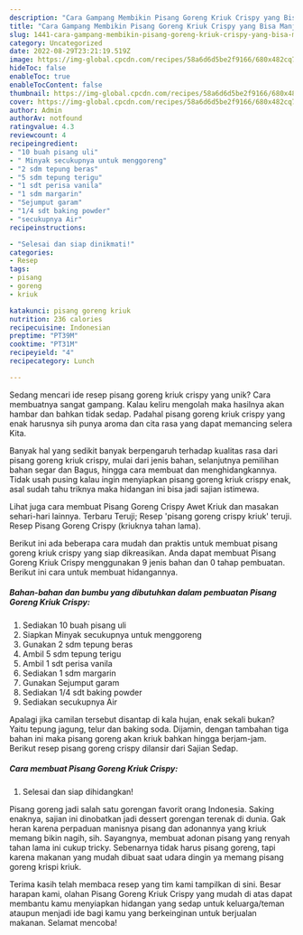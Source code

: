 ```yaml
---
description: "Cara Gampang Membikin Pisang Goreng Kriuk Crispy yang Bisa Manjain Lidah"
title: "Cara Gampang Membikin Pisang Goreng Kriuk Crispy yang Bisa Manjain Lidah"
slug: 1441-cara-gampang-membikin-pisang-goreng-kriuk-crispy-yang-bisa-manjain-lidah
category: Uncategorized
date: 2022-08-29T23:21:19.519Z
image: https://img-global.cpcdn.com/recipes/58a6d6d5be2f9166/680x482cq70/pisang-goreng-kriuk-crispy-foto-resep-utama.jpg
hideToc: false
enableToc: true
enableTocContent: false
thumbnail: https://img-global.cpcdn.com/recipes/58a6d6d5be2f9166/680x482cq70/pisang-goreng-kriuk-crispy-foto-resep-utama.jpg
cover: https://img-global.cpcdn.com/recipes/58a6d6d5be2f9166/680x482cq70/pisang-goreng-kriuk-crispy-foto-resep-utama.jpg
author: Admin
authorAv: notfound
ratingvalue: 4.3
reviewcount: 4
recipeingredient:
- "10 buah pisang uli"
- " Minyak secukupnya untuk menggoreng"
- "2 sdm tepung beras"
- "5 sdm tepung terigu"
- "1 sdt perisa vanila"
- "1 sdm margarin"
- "Sejumput garam"
- "1/4 sdt baking powder"
- "secukupnya Air"
recipeinstructions:

- "Selesai dan siap dinikmati!"
categories:
- Resep
tags:
- pisang
- goreng
- kriuk

katakunci: pisang goreng kriuk 
nutrition: 236 calories
recipecuisine: Indonesian
preptime: "PT39M"
cooktime: "PT31M"
recipeyield: "4"
recipecategory: Lunch

---
```





Sedang mencari ide resep pisang goreng kriuk crispy yang unik? Cara membuatnya sangat gampang. Kalau keliru mengolah maka hasilnya akan hambar dan bahkan tidak sedap. Padahal pisang goreng kriuk crispy yang enak harusnya sih punya aroma dan cita rasa yang dapat memancing selera Kita.





Banyak hal yang sedikit banyak berpengaruh terhadap kualitas rasa dari pisang goreng kriuk crispy, mulai dari jenis bahan, selanjutnya pemilihan bahan segar dan Bagus, hingga cara membuat dan menghidangkannya. Tidak usah pusing kalau ingin menyiapkan pisang goreng kriuk crispy enak,      asal sudah tahu triknya maka hidangan ini bisa jadi sajian istimewa.














Lihat juga cara membuat Pisang Goreng Crispy Awet Kriuk dan masakan sehari-hari lainnya. Terbaru Teruji; Resep &#39;pisang goreng crispy kriuk&#39; teruji. Resep Pisang Goreng Crispy (kriuknya tahan lama).






Berikut ini ada beberapa cara mudah dan praktis untuk membuat pisang goreng kriuk crispy yang siap dikreasikan. Anda dapat membuat Pisang Goreng Kriuk Crispy menggunakan 9 jenis bahan dan 0 tahap pembuatan. Berikut ini cara untuk membuat hidangannya.

<!--inarticleads1-->

##### Bahan-bahan dan bumbu yang dibutuhkan dalam pembuatan Pisang Goreng Kriuk Crispy:

1. Sediakan 10 buah pisang uli
1. Siapkan  Minyak secukupnya untuk menggoreng
1. Gunakan 2 sdm tepung beras
1. Ambil 5 sdm tepung terigu
1. Ambil 1 sdt perisa vanila
1. Sediakan 1 sdm margarin
1. Gunakan Sejumput garam
1. Sediakan 1/4 sdt baking powder
1. Sediakan secukupnya Air


Apalagi jika camilan tersebut disantap di kala hujan, enak sekali bukan? Yaitu tepung jagung, telur dan baking soda. Dijamin, dengan tambahan tiga bahan ini maka pisang goreng akan kriuk bahkan hingga berjam-jam. Berikut resep pisang goreng crispy dilansir dari Sajian Sedap. 

<!--inarticleads2-->

##### Cara membuat Pisang Goreng Kriuk Crispy:


1. Selesai dan siap dihidangkan!

Pisang goreng jadi salah satu gorengan favorit orang Indonesia. Saking enaknya, sajian ini dinobatkan jadi dessert gorengan terenak di dunia. Gak heran karena perpaduan manisnya pisang dan adonannya yang kriuk memang bikin nagih, sih. Sayangnya, membuat adonan pisang yang renyah tahan lama ini cukup tricky. Sebenarnya tidak harus pisang goreng, tapi karena makanan yang mudah dibuat saat udara dingin ya memang pisang goreng krispi kriuk. 

Terima kasih telah membaca resep yang tim kami tampilkan di sini. Besar harapan kami, olahan Pisang Goreng Kriuk Crispy yang mudah di atas dapat membantu kamu menyiapkan hidangan yang sedap untuk keluarga/teman ataupun menjadi ide bagi kamu yang berkeinginan untuk berjualan makanan. Selamat mencoba!

